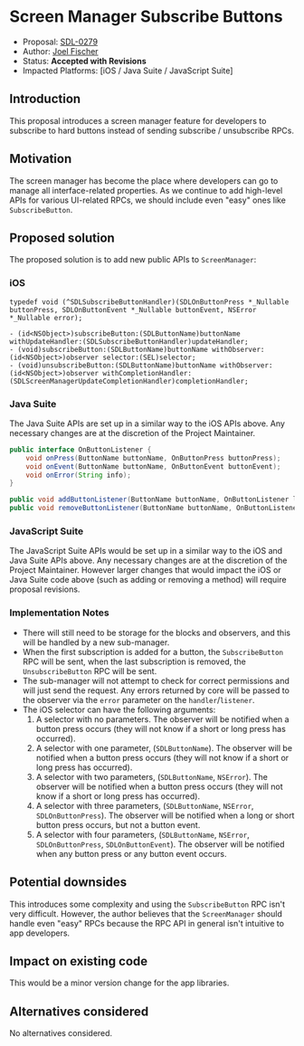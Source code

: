 # Screen Manager Subscribe Buttons

* Proposal: [SDL-0279](0279-screen-manager-subscribe-buttons.md)
* Author: [Joel Fischer](https://github.com/joeljfischer)
* Status: **Accepted with Revisions**
* Impacted Platforms: [iOS / Java Suite / JavaScript Suite]

## Introduction
This proposal introduces a screen manager feature for developers to subscribe to hard buttons instead of sending subscribe / unsubscribe RPCs.

## Motivation
The screen manager has become the place where developers can go to manage all interface-related properties. As we continue to add high-level APIs for various UI-related RPCs, we should include even "easy" ones like `SubscribeButton`.

## Proposed solution
The proposed solution is to add new public APIs to `ScreenManager`:

### iOS
```objc
typedef void (^SDLSubscribeButtonHandler)(SDLOnButtonPress *_Nullable buttonPress, SDLOnButtonEvent *_Nullable buttonEvent, NSError *_Nullable error);

- (id<NSObject>)subscribeButton:(SDLButtonName)buttonName withUpdateHandler:(SDLSubscribeButtonHandler)updateHandler;
- (void)subscribeButton:(SDLButtonName)buttonName withObserver:(id<NSObject>)observer selector:(SEL)selector;
- (void)unsubscribeButton:(SDLButtonName)buttonName withObserver:(id<NSObject>)observer withCompletionHandler:(SDLScreenManagerUpdateCompletionHandler)completionHandler;
```

### Java Suite
The Java Suite APIs are set up in a similar way to the iOS APIs above. Any necessary changes are at the discretion of the Project Maintainer.

```java
public interface OnButtonListener {
    void onPress(ButtonName buttonName, OnButtonPress buttonPress);
    void onEvent(ButtonName buttonName, OnButtonEvent buttonEvent);
    void onError(String info);
}

public void addButtonListener(ButtonName buttonName, OnButtonListener listener);
public void removeButtonListener(ButtonName buttonName, OnButtonListener listener);
```

### JavaScript Suite
The JavaScript Suite APIs would be set up in a similar way to the iOS and Java Suite APIs above. Any necessary changes are at the discretion of the Project Maintainer. However larger changes that would impact the iOS or Java Suite code above (such as adding or removing a method) will require proposal revisions.

### Implementation Notes
* There will still need to be storage for the blocks and observers, and this will be handled by a new sub-manager.
* When the first subscription is added for a button, the `SubscribeButton` RPC will be sent, when the last subscription is removed, the `UnsubscribeButton` RPC will be sent.
* The sub-manager will not attempt to check for correct permissions and will just send the request. Any errors returned by core will be passed to the observer via the `error`  parameter on the `handler`/`listener`. 
*  The iOS selector can have the following arguments:
    1. A selector with no parameters. The observer will be notified when a button press occurs (they will not know if a short or long press has occurred).
    2. A selector with one parameter, (`SDLButtonName`). The observer will be notified when a button press occurs (they will not know if a short or long press has occurred).
    3. A selector with two parameters, (`SDLButtonName`, `NSError`). The observer will be notified when a button press occurs (they will not know if a short or long press has occurred).
    4. A selector with three parameters,  (`SDLButtonName`, `NSError`, `SDLOnButtonPress`). The observer will be notified when a long or short button press occurs, but not a button event.
    5. A selector with four parameters, (`SDLButtonName`, `NSError`, `SDLOnButtonPress`, `SDLOnButtonEvent`). The observer will be notified when any button press or any button event occurs.

## Potential downsides
This introduces some complexity and using the `SubscribeButton` RPC isn't very difficult. However, the author believes that the `ScreenManager` should handle even "easy" RPCs because the RPC API in general isn't intuitive to app developers.

## Impact on existing code
This would be a minor version change for the app libraries.

## Alternatives considered
No alternatives considered.

